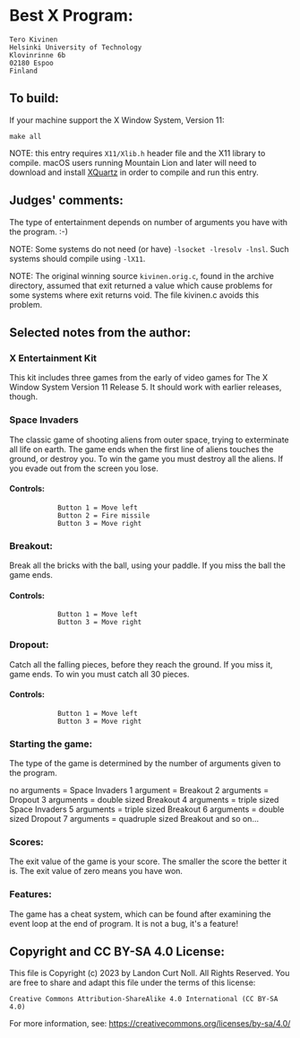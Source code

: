 # Best X Program:

	Tero Kivinen
	Helsinki University of Technology
	Klovinrinne 6b
	02180 Espoo
	Finland


## To build:


If your machine support the X Window System, Version 11:

	make all

NOTE: this entry requires `X11/Xlib.h` header file and the X11 library to
compile. macOS users running Mountain Lion and later will need to download and
install [XQuartz](https://www.xquartz.org) in order to compile and run this
entry.


## Judges' comments:


The type of entertainment depends on number of arguments
you have with the program.  :-)

NOTE: Some systems do not need (or have) `-lsocket -lresolv -lnsl`.
Such systems should compile using `-lX11`.

NOTE: The original winning source `kivinen.orig.c`, found in the archive
directory, assumed that exit returned a value which cause problems for some
systems where exit returns void.  The file kivinen.c avoids this problem.


## Selected notes from the author:

### X Entertainment Kit

This kit includes three games from the early of video games for
The X Window System Version 11 Release 5. It should work with
earlier releases, though.


### Space Invaders

The classic game of shooting aliens from outer space, trying to
exterminate all life on earth. The game ends when the first line
of aliens touches the ground, or destroy you. To win the game you
must destroy all the aliens. If you evade out from the screen you
lose.

#### Controls:

                Button 1 = Move left
                Button 2 = Fire missile
                Button 3 = Move right


###  Breakout:

Break all the bricks with the ball, using your paddle. If you miss
the ball the game ends.

#### Controls:

                Button 1 = Move left
                Button 3 = Move right


### Dropout:

Catch all the falling pieces, before they reach the ground. If you
miss it, game ends. To win you must catch all 30 pieces.

#### Controls:

                Button 1 = Move left
                Button 3 = Move right



### Starting the game:

The type of the game is determined by the number of arguments
given to the program.

no arguments = Space Invaders
1 argument   = Breakout
2 arguments  = Dropout
3 arguments  = double sized Breakout
4 arguments  = triple sized Space Invaders
5 arguments  = triple sized Breakout
6 arguments  = double sized Dropout
7 arguments  = quadruple sized Breakout
and so on...


### Scores:

The exit value of the game is your score. The smaller the score
the better it is. The exit value of zero means you have won.


### Features:

The game has a cheat system, which can be found after examining the
event loop at the end of program. It is not a bug, it's a feature!

## Copyright and CC BY-SA 4.0 License:

This file is Copyright (c) 2023 by Landon Curt Noll.  All Rights Reserved.
You are free to share and adapt this file under the terms of this license:

    Creative Commons Attribution-ShareAlike 4.0 International (CC BY-SA 4.0)

For more information, see: https://creativecommons.org/licenses/by-sa/4.0/
